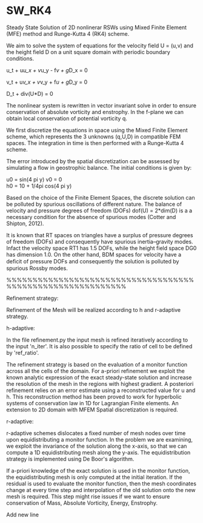 # SW_RK4

Steady State Solution of 2D nonlinerar RSWs using Mixed Finite Element (MFE) method and Runge-Kutta 4 (RK4) scheme.

We aim to solve the system of equations for the velocity field U = (u,v) and the height field D on a unit square domain with periodic boundary conditions.

u_t +  u*u_x + v*u_y - f*v + g*D_x = 0


v_t +  u*v_x + v*v_y + f*u + g*D_y = 0


D_t +  div(U*D) = 0

The nonlinear system is rewritten in vector invariant solve in order to ensure conservation of absolute vorticity and enstrophy. In the f-plane we can obtain local conservation of potential vorticity q.


We first discretize the equations in space using the Mixed Finite Element scheme, which represents the 3 unknowns (q,U,D) in compatible FEM spaces. The integration in time is then performed with a Runge-Kutta 4 scheme. 

The error introduced by the spatial discretization can be assessed by simulating a flow in geostrophic balance. The initial conditions is given by:

u0 = sin(4 pi y)  v0 = 0    
h0 = 10 + 1/4pi cos(4 pi y)

Based on the choice of the Finite Element Spaces, the discrete solution can be polluted by spurious oscillations of different nature. The balance of velocity and pressure degrees of freedom (DOFs) dof(U) = 2*dim(D) is a a necessary condition for the absence of spurious modes (Cotter and Shipton, 2012).

It is known that RT spaces on triangles have a surplus of pressure degrees of freedom (DOFs) and consequently have
spurious inertia–gravity modes. Infact the velocity space RT1 has 1.5 DOFs, while the height field space DG0 has dimension 1.0. On the other hand, BDM spaces for velocity have a deﬁcit of pressure DOFs and consequently the solution is polluted by spurious Rossby modes.


%%%%%%%%%%%%%%%%%%%%%%%%%%%%%%%%%%%%%%%%%%%%%%%%%%%%%%%%%%%



Refinement strategy:


Refinement of the Mesh will be realized according to h and r-adaptive strategy.

h-adaptive:

In the file refinement.py the input mesh is refined iteratively according to the input 'n_iter'. It is also possible to specify the ratio of cell to be defined by 'ref_ratio'.

The refinement strategy is based on the evaluation of a monitor function across all the cells of the domain. For a-priori refinement we exploit the known analytic expression of the exact steady-state solution and increase the resolution of the mesh in the regions with highest gradient. A posteriori refinement relies on an error estimate using a reconstructed value for u and h. This reconstruction method has been proved to work for hyperbolic systems of conservation law in 1D for Lagrangian Finite elements. An extension to 2D domain with MFEM Spatial discretization is required.


r-adaptive:

r-adaptive schemes dislocates a fixed number of mesh nodes over time upon equidistributing a monitor function. 
In the problem we are examining, we exploit the invariance of the solution along the x-axis, so that we can compute a 1D equidistributing mesh along the y-axis. The equidistribution strategy is implemented using De Boor's algorithm.


If a-priori knowledge of the exact solution is used in the monitor function, the equidistributing mesh is only computed at the initial iteration. If the residual is used to evaluate the monitor function, then the mesh coordinates change at every time step and interpolation of the old solution onto the new mesh is required. This step might rise issues if we want to ensure conservation of Mass, Absolute Vorticity, Energy, Enstrophy.


Add new line
